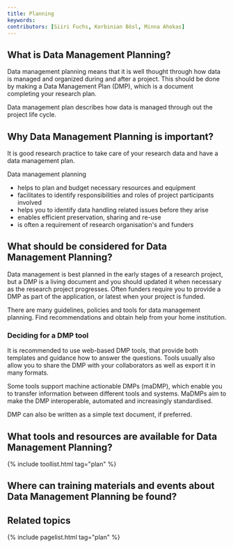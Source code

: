 ```yaml
---
title: Planning
keywords:
contributors: [Siiri Fuchs, Korbinian Bösl, Minna Ahokas]
---
```


## What is Data Management Planning?
Data management planning means that it is well thought through how data is managed and organized during and after a project. This should be done by making a Data Management Plan (DMP), which is a document completing your research plan.

Data management plan describes how data is managed through out the project life cycle.

## Why Data Management Planning is important?
It is good research practice to take care of your research data and have a data management plan.

Data management planning

* helps to plan and budget necessary resources and equipment
* facilitates to identify responsibilities and roles of project participants involved
* helps you to identify data handling related issues before they arise
* enables efficient preservation, sharing and re-use
* is often a requirement of research organisation's and funders


## What should be considered for Data Management Planning?
Data management is best planned in the early stages of a research project, but a DMP is a living document and you should updated it when necessary as the research project progresses. Often funders require you to provide a DMP as part of the application, or latest when your project is funded.

There are many guidelines, policies and tools for data management planning. Find recommendations and obtain help from your home institution.


### Deciding for a DMP tool

It is recommended to use web-based DMP tools, that provide both templates and guidance how to answer the questions. Tools usually also allow you to share the DMP with your collaborators as well as export it in many formats.

Some tools support machine actionable DMPs (maDMP), which enable you to transfer information between different tools and systems.
MaDMPs aim to make the DMP interoperable, automated and increasingly standardised.

DMP can also be written as a simple text document, if preferred.


## What tools and resources are available for Data Management Planning?

{% include toollist.html tag="plan" %}

## Where can training materials and events about Data Management Planning be found?



## Related topics

{% include pagelist.html tag="plan" %}


<!-- * File format
* Data volume
* Licences
* Data documentation
* Ontology
* Data organisation
* Identifiers
* Data quality
* Costs for data management, storage and sharing
* Responsibilities
* Ethical and legal issues
* Funder guidelines

## External links -->
